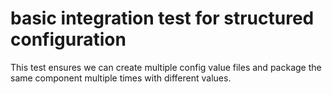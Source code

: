 # basic integration test for structured configuration

This test ensures we can create multiple config value files and package the
same component multiple times with different values.
